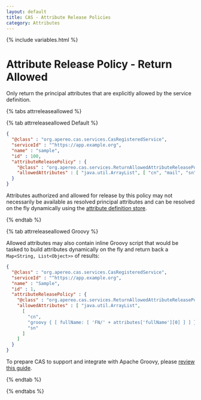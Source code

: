```yaml
---
layout: default
title: CAS - Attribute Release Policies
category: Attributes
---
```


{% include variables.html %}

# Attribute Release Policy - Return Allowed

Only return the principal attributes that are explicitly allowed by the service definition.

{% tabs attrreleaseallowed %}

{% tab attrreleaseallowed Default %}

```json
{
  "@class" : "org.apereo.cas.services.CasRegisteredService",
  "serviceId" : "^https://app.example.org",
  "name" : "sample",
  "id" : 100,
  "attributeReleasePolicy" : {
    "@class" : "org.apereo.cas.services.ReturnAllowedAttributeReleasePolicy",
    "allowedAttributes" : [ "java.util.ArrayList", [ "cn", "mail", "sn" ] ]
  }
}
```

Attributes authorized and allowed for release by this policy may not necessarily be available
as resolved principal attributes and can be resolved on the fly dynamically
using the [attribute definition store](Attribute-Definitions.html).

{% endtab %}

{% tab attrreleaseallowed <i class="fa fa-code px-1"></i>Groovy %}

Allowed attributes may also contain inline Groovy script that would be tasked to build attributes
dynamically on the fly and return back a `Map<String, List<Object>>` of results:

```json
{
  "@class" : "org.apereo.cas.services.CasRegisteredService",
  "serviceId" : "^https://app.example.org",
  "name" : "Sample",
  "id" : 1,
  "attributeReleasePolicy" : {
    "@class" : "org.apereo.cas.services.ReturnAllowedAttributeReleasePolicy",
    "allowedAttributes" : [ "java.util.ArrayList", 
      [ 
        "cn", 
        "groovy { [ fullName: [ 'FN/' + attributes['fullName'][0] ] ] }", 
        "sn" 
      ] 
    ]
  }
}
```

To prepare CAS to support and integrate with Apache Groovy, please [review this guide](../integration/Apache-Groovy-Scripting.html).

{% endtab %}

{% endtabs %}

